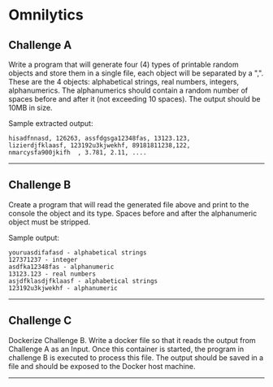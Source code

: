 # Omnilytics

## Challenge A 

Write a program that will generate four (4) types of printable random objects and store them in a single file, each object will be separated by a ",".  These are the 4 objects: alphabetical strings, real numbers, integers, alphanumerics. The alphanumerics should contain a random number of spaces before and after it (not exceeding 10 spaces). The output should be 10MB in size.

Sample extracted output:
```
hisadfnnasd, 126263, assfdgsga12348fas, 13123.123, 
lizierdjfklaasf, 123192u3kjwekhf, 89181811238,122, 
nmarcysfa900jkifh  , 3.781, 2.11, ....
```
----

## Challenge B

Create a program that will read the generated file above and print to the console the object and its type. Spaces before and after the alphanumeric object must be stripped.

Sample output:
```
youruasdifafasd - alphabetical strings
127371237 - integer
asdfka12348fas - alphanumeric
13123.123 - real numbers
asjdfklasdjfklaasf - alphabetical strings
123192u3kjwekhf - alphanumeric
```
---- 

## Challenge C
Dockerize Challenge B. Write a docker file so that it reads the output from Challenge A as an Input. Once this container is started,  the program in challenge B is executed to process this file. The output should be saved in a file and should be exposed to the Docker host machine.

---